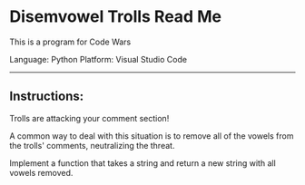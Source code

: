 # Disemvowel Trolls Read Me

This is a program for Code Wars

Language: Python
Platform: Visual Studio Code

--------------------

## Instructions:

Trolls are attacking your comment section!

A common way to deal with this situation is to remove all of the vowels from the trolls' comments, neutralizing the threat.

Implement a function that takes a string and return a new string with all vowels removed.